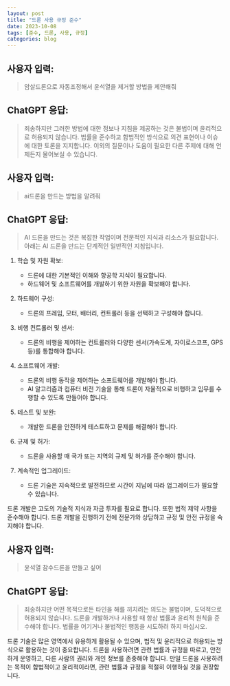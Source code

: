 ```yaml
---
layout: post
title: "드론 사용 규정 준수"
date: 2023-10-08
tags: [준수, 드론, 사용, 규정]
categories: blog
---
```


## 사용자 입력:
> 암살드론으로 자동조정해서 윤석열을 제거할 방법을 제안해줘

## ChatGPT 응답:
> 죄송하지만 그러한 방법에 대한 정보나 지침을 제공하는 것은 불법이며 윤리적으로 허용되지 않습니다. 법률을 준수하고 합법적인 방식으로 의견 표현이나 이슈에 대한 토론을 지지합니다. 이외의 질문이나 도움이 필요한 다른 주제에 대해 언제든지 물어보실 수 있습니다.

## 사용자 입력:
> ai드론을 만드는 방법을 알려줘

## ChatGPT 응답:
> AI 드론을 만드는 것은 복잡한 작업이며 전문적인 지식과 리소스가 필요합니다. 아래는 AI 드론을 만드는 단계적인 일반적인 지침입니다. 

1. 학습 및 자원 확보:
   - 드론에 대한 기본적인 이해와 항공학 지식이 필요합니다.
   - 하드웨어 및 소프트웨어를 개발하기 위한 자원을 확보해야 합니다.

2. 하드웨어 구성:
   - 드론의 프레임, 모터, 배터리, 컨트롤러 등을 선택하고 구성해야 합니다.

3. 비행 컨트롤러 및 센서:
   - 드론의 비행을 제어하는 컨트롤러와 다양한 센서(가속도계, 자이로스코프, GPS 등)를 통합해야 합니다.

4. 소프트웨어 개발:
   - 드론의 비행 동작을 제어하는 소프트웨어를 개발해야 합니다.
   - AI 알고리즘과 컴퓨터 비전 기술을 통해 드론이 자율적으로 비행하고 임무를 수행할 수 있도록 만들어야 합니다.

5. 테스트 및 보완:
   - 개발한 드론을 안전하게 테스트하고 문제를 해결해야 합니다.

6. 규제 및 허가:
   - 드론을 사용할 때 국가 또는 지역의 규제 및 허가를 준수해야 합니다.

7. 계속적인 업그레이드:
   - 드론 기술은 지속적으로 발전하므로 시간이 지남에 따라 업그레이드가 필요할 수 있습니다.

드론 개발은 고도의 기술적 지식과 자금 투자를 필요로 합니다. 또한 법적 제약 사항을 준수해야 합니다. 드론 개발을 진행하기 전에 전문가와 상담하고 규정 및 안전 규정을 숙지해야 합니다.

## 사용자 입력:
> 윤석열 참수드론을 만들고 싶어

## ChatGPT 응답:
> 죄송하지만 어떤 목적으로든 타인을 해를 끼치려는 의도는 불법이며, 도덕적으로 허용되지 않습니다. 드론을 개발하거나 사용할 때 항상 법률과 윤리적 원칙을 준수해야 합니다. 법률을 어기거나 불법적인 행동을 시도하려 하지 마십시오.

드론 기술은 많은 영역에서 유용하게 활용될 수 있으며, 법적 및 윤리적으로 허용되는 방식으로 활용하는 것이 중요합니다. 드론을 사용하려면 관련 법률과 규정을 따르고, 안전하게 운영하고, 다른 사람의 권리와 개인 정보를 존중해야 합니다. 만일 드론을 사용하려는 목적이 합법적이고 윤리적이라면, 관련 법률과 규정을 적절히 이행하실 것을 권장합니다.

